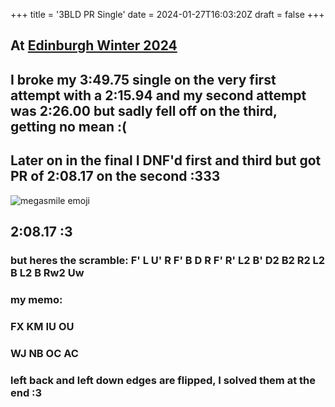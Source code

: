 +++
title = '3BLD PR Single'
date = 2024-01-27T16:03:20Z
draft = false
+++

## At [Edinburgh Winter 2024](https://www.worldcubeassociation.org/competitions/EdinburghWinter2024)
## I broke my 3:49.75 single on the very first attempt with a 2:15.94 and my second attempt was 2:26.00 but sadly fell off on the third, getting no mean :(
## Later on in the final I DNF'd first and third but got PR of 2:08.17 on the second :333
![megasmile emoji](/megasmile.webp)

## 2:08.17 :3
### but heres the scramble: F' L U' R F' B D R F' R' L2 B' D2 B2 R2 L2 B L2 B Rw2 Uw

### my memo:
### FX KM IU OU
### WJ NB OC AC
### left back and left down edges are flipped, I solved them at the end :3
